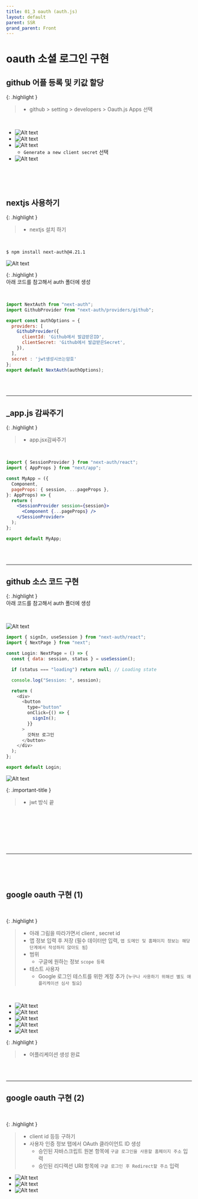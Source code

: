 ```yaml
---
title: 01_3 oauth (auth.js)
layout: default
parent: SSR
grand_parent: Front
---
```



# oauth 소셜 로그인 구현 

## github 어플 등록 및 키값 할당

{: .highlight } 
> - github > setting > developers > Oauth.js Apps 선택

<br />

- ![Alt text](image-3.png)
- ![Alt text](image-4.png)
- ![Alt text](image-5.png)
  - `Generate a new client secret` 선택
- ![Alt text](image-6.png)

<br />
<br />
<br />

## nextjs 사용하기

{: .highlight } 
> - nextjs 설치 하기

<br />

```bash
$ npm install next-auth@4.21.1
```

![Alt text](image-7.png)

{: .highlight }  
아래 코드를 참고해서 auth 폴더에 생성

<br />

```js
import NextAuth from "next-auth";
import GithubProvider from "next-auth/providers/github";

export const authOptions = {
  providers: [
    GithubProvider({
      clientId: 'Github에서 발급받은ID',
      clientSecret: 'Github에서 발급받은Secret',
    }),
  ],
  secret : 'jwt생성시쓰는암호'
};
export default NextAuth(authOptions); 
```


<br />
<br />


---

## _app.js 감싸주기

{: .highlight }  
> - app.jsx감싸주기


<br />

```jsx
import { SessionProvider } from "next-auth/react";
import { AppProps } from "next/app";

const MyApp = ({
  Component,
  pageProps: { session, ...pageProps },
}: AppProps) => {
  return (
    <SessionProvider session={session}>
      <Component {...pageProps} />
    </SessionProvider>
  );
};

export default MyApp;

```

<br />
<br />

---

## github 소스 코드 구현

{: .highlight }  
아래 코드를 참고해서 auth 폴더에 생성

<br />


![Alt text](image-8.png)


```js
import { signIn, useSession } from "next-auth/react";
import { NextPage } from "next";

const Login: NextPage = () => {
  const { data: session, status } = useSession();

  if (status === "loading") return null; // Loading state

  console.log("Session: ", session);

  return (
    <div>
      <button
        type="button"
        onClick={() => {
          signIn();
        }}
      >
        깃허브 로그인
      </button>
    </div>
  );
};

export default Login;
```

![Alt text](image-9.png)

{: .important-title }
> - jwt 방식 끝

<br />
<br />
<br />
<br />
<br />
<br />


--- 


<br />
<br />
<br />

## google oauth 구현 (1)

<br />

{: .highlight } 
> - 아래 그림을 따라가면서 client , secret id 
> - 앱 정보 입력 후 저장 (필수 데이터만 입력, `앱 도메인 및 홈페이지 정보는 해당 단계에서 작성하지 않아도 됨`)
> - 범위
>   - 구글에 원하는 정보 `scope 등록`
> - 테스트 사용자
>   - Google 로그인 테스트를 위한 계정 추가 (`누구나 사용하기 위해선 별도 애플리케이션 심사 필요`)

<br />

- ![Alt text](image-10.png)
- ![Alt text](image-11.png)
- ![Alt text](image-12.png)
- ![Alt text](image-13.png)
- ![Alt text](image-14.png)

{: .highlight } 
> - 어플리케이션 생성 완료

<br />
<br />

--- 

## google oauth 구현 (2)

<br />

{: .highlight } 
> - client id 등등 구하기
> - 사용자 인증 정보 탭에서 OAuth 클라이언트 ID 생성
>   - 승인된 자바스크립트 원본 항목에 `구글 로그인을 사용할 홈페이지 주소` 입력
>   - 승인된 리디렉션 URI 항목에 `구글 로그인 후 Redirect할 주소` 입력

- ![Alt text](image-15.png)
- ![Alt text](image-16.png)
- ![Alt text](image-17.png)